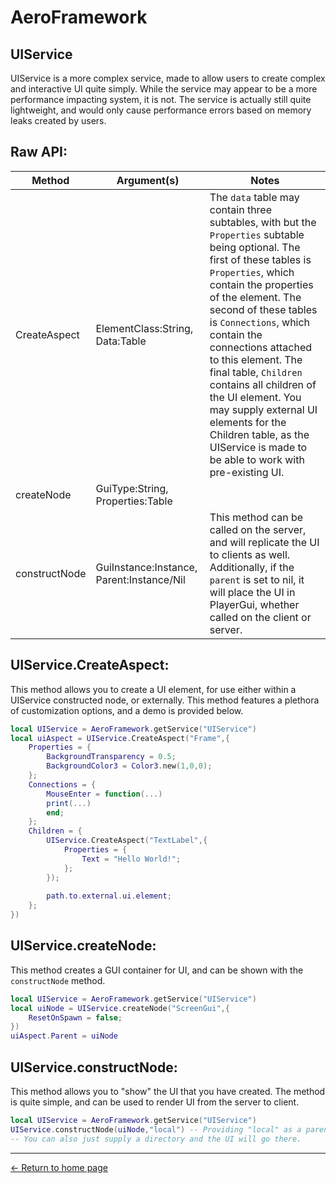 
# AeroFramework

## UIService
UIService is a more complex service, made to allow users to create complex and interactive UI quite simply.  While the service may appear to be a more performance impacting system, it is not.  The service is actually still quite lightweight, and would only cause performance errors based on memory leaks created by users.
## Raw API:

| Method | Argument(s) | Notes |
|--|--|--|
| CreateAspect | ElementClass:String, Data:Table |The `data` table may contain three subtables, with but the `Properties` subtable being optional.  The first of these tables is `Properties`, which contain the properties of the element.  The second of these tables is `Connections`, which contain the connections attached to this element.  The final table, `Children` contains all children of the UI element.  You may supply external UI elements for the Children table, as the UIService is made to be able to work with pre-existing UI.
| createNode | GuiType:String, Properties:Table |
| constructNode | GuiInstance:Instance, Parent:Instance/Nil |This method can be called on the server, and will replicate the UI to clients as well.  Additionally, if the `parent` is set to nil, it will place the UI in PlayerGui, whether called on the client or server.
## UIService.CreateAspect:
This method allows you to create a UI element, for use either within a UIService constructed node, or externally.  This method features a plethora of customization options, and a demo is provided below.
```lua
local UIService = AeroFramework.getService("UIService")
local uiAspect = UIService.CreateAspect("Frame",{
	Properties = {
		BackgroundTransparency = 0.5;
		BackgroundColor3 = Color3.new(1,0,0);
	};
	Connections = {
		MouseEnter = function(...)
		print(...)
		end;
	};
	Children = {
		UIService.CreateAspect("TextLabel",{
			Properties = {
				Text = "Hello World!";
			};
		});
		
		path.to.external.ui.element;
	};
})
```
## UIService.createNode:
This method creates a GUI container for UI, and can be shown with the `constructNode` method.
```lua
local UIService = AeroFramework.getService("UIService")
local uiNode = UIService.createNode("ScreenGui",{
	ResetOnSpawn = false;
})
uiAspect.Parent = uiNode
```
## UIService.constructNode:
This method allows you to "show" the UI that you have created.  The method is quite simple, and can be used to render UI from the server to client.
```lua
local UIService = AeroFramework.getService("UIService")
UIService.constructNode(uiNode,"local") -- Providing "local" as a parent on the server replicates the UI to all clients, and displays it as a ScreenGui.
-- You can also just supply a directory and the UI will go there.
```

---
[← Return to home page](https://madonox.github.io/AeroFramework/)
